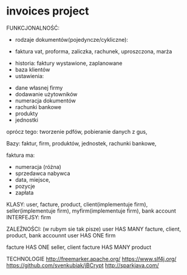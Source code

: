 # invoices project

FUNKCJONALNOŚĆ:

* rodzaje dokumentów(pojedyncze/cykliczne):
- faktura vat, proforma, zaliczka, rachunek, uproszczona, marża
* historia: faktury wystawione, zaplanowane
* baza klientów
* ustawienia:
- dane własnej firmy
- dodawanie użytowników 
- numeracja dokumentów
- rachunki bankowe
- produkty
- jednostki

oprócz tego:
tworzenie pdfów, pobieranie danych z gus, 


Bazy: faktur, firm, produktów, jednostek, rachunki bankowe, 

faktura ma: 
- numeracja (różna)
- sprzedawca nabywca 
- data, miejsce, 
- pozycje
- zapłata

KLASY:
user, facture, product, client(implementuje firm), seller(implementuje firm), myfirm(implementuje firm), bank account
INTERFEJSY:
firm

ZALEŻNOŚCI: (w rubym sie tak pisze)
user HAS MANY facture, client, product, bank accounnt
user HAS ONE firm

facture HAS ONE seller, client
facture HAS MANY product

TECHNOLOGIE
http://freemarker.apache.org/
https://www.slf4j.org/
https://github.com/svenkubiak/jBCrypt
http://sparkjava.com/
